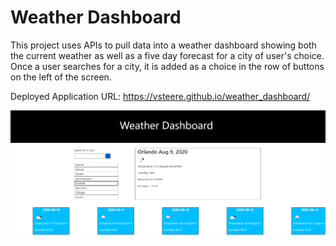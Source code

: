 # Weather Dashboard

This project uses APIs to pull data into a weather dashboard showing both the current weather as well as a five day forecast for a city of user's choice. Once a user searches for a city, it is added as a choice in the row of buttons on the left of the screen. 

Deployed Application URL: https://vsteere.github.io/weather_dashboard/

![dashboard_snapshot](./Assets/weather_dashboard.png)
